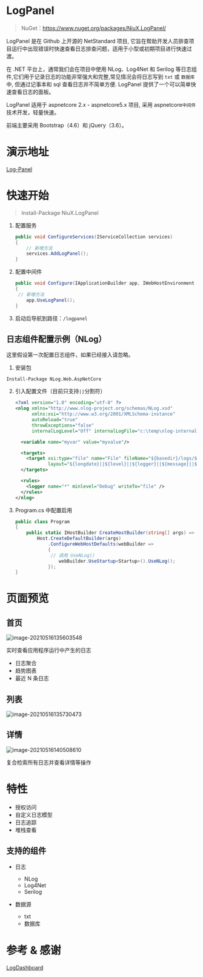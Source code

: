 # LogPanel

> NuGet：https://www.nuget.org/packages/NiuX.LogPanel/

 LogPanel 是在 Github 上开源的 NetStandard 项目, 它旨在帮助开发人员排查项目运行中出现错误时快速查看日志排查问题，适用于小型或初期项目进行快速过渡。

在 .NET 平台上，通常我们会在项目中使用 NLog、Log4Net 和 Serilog 等日志组件,它们用于记录日志的功能非常强大和完整,常见情况会将日志写到 `txt` 或 `数据库` 中, 但通过记事本和 sql 查看日志并不简单方便.  LogPanel 提供了一个可以简单快速查看日志的面板。

LogPanel 适用于 aspnetcore 2.x - aspnetcore5.x 项目, 采用 aspnetcore`中间件` 技术开发，轻量快速。

前端主要采用 Bootstrap（4.6）和 jQuery（3.6）。

# 演示地址

[Log-Panel](http://niux-logpanel-demo.669.icu/logpanel)

# 快速开始

> Install-Package NiuX.LogPanel

1. 配置服务

   ```csharp
   public void ConfigureServices(IServiceCollection services)
   {
       // 新增方法
       services.AddLogPanel();
   }
   ```

2. 配置中间件

   ```csharp
   public void Configure(IApplicationBuilder app, IWebHostEnvironment env)
   {
   	// 新增方法
       app.UseLogPanel();
   }
   ```

3. 启动后导航到路径：`/logpanel`

## 日志组件配置示例（NLog）

这里假设第一次配置日志组件，如果已经接入请忽略。

1. 安装包

```
Install-Package NLog.Web.AspNetCore
```

2. 引入配置文件（目前只支持`||`分割符）

   ```xml
   <?xml version="1.0" encoding="utf-8" ?>
   <nlog xmlns="http://www.nlog-project.org/schemas/NLog.xsd"
         xmlns:xsi="http://www.w3.org/2001/XMLSchema-instance"
         autoReload="true"
         throwExceptions="false"
         internalLogLevel="Off" internalLogFile="c:\temp\nlog-internal.log">
   
     <variable name="myvar" value="myvalue"/>
   
     <targets>
       <target xsi:type="file" name="File" fileName="${basedir}/logs/${shortdate}.log"
               layout="${longdate}||${level}||${logger}||${message}||${exception:format=ToString:innerFormat=ToString:maxInnerExceptionLevel=10:separator=\r\n}||end" />
     </targets>
   
     <rules>
       <logger name="*" minlevel="Debug" writeTo="file" />
     </rules>
   </nlog>
   ```

3. Program.cs 中配置启用

   ```csharp
   public class Program
   {
       public static IHostBuilder CreateHostBuilder(string[] args) =>
           Host.CreateDefaultBuilder(args)
               .ConfigureWebHostDefaults(webBuilder =>
               {
               	// 调用 UseNLog()
                   webBuilder.UseStartup<Startup>().UseNLog();
               });
   }
   ```

# 页面预览

## 首页

![image-20210516135603548](https://note-sh-1304201078.file.myqcloud.com/images/image-20210516135603548.png)

实时查看应用程序运行中产生的日志

* 日志聚合
* 趋势图表
* 最近 N 条日志

## 列表

![image-20210516135730473](https://note-sh-1304201078.file.myqcloud.com/images/image-20210516135730473.png)

## 详情

![image-20210516140508610](https://note-sh-1304201078.file.myqcloud.com/images/image-20210516140508610.png)

复合检索所有日志并查看详情等操作

# 特性

* 授权访问
* 自定义日志模型
* 日志追踪
* 堆栈查看

## 支持的组件

- 日志
  - NLog
  - Log4Net
  - Serilog

- 数据源
  - txt
  - 数据库

# 参考 & 感谢

[LogDashboard](https://github.com/realLiangshiwei/LogDashboard)

